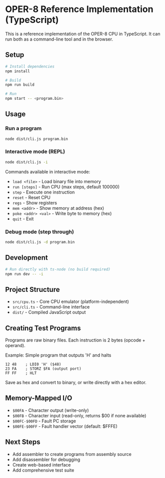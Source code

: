 # OPER-8 Reference Implementation (TypeScript)

This is a reference implementation of the OPER-8 CPU in TypeScript. It can run both as a command-line tool and in the browser.

## Setup

```bash
# Install dependencies
npm install

# Build
npm run build

# Run
npm start -- <program.bin>
```

## Usage

### Run a program

```bash
node dist/cli.js program.bin
```

### Interactive mode (REPL)

```bash
node dist/cli.js -i
```

Commands available in interactive mode:
- `load <file>` - Load binary file into memory
- `run [steps]` - Run CPU (max steps, default 100000)
- `step` - Execute one instruction
- `reset` - Reset CPU
- `regs` - Show registers
- `mem <addr>` - Show memory at address (hex)
- `poke <addr> <val>` - Write byte to memory (hex)
- `quit` - Exit

### Debug mode (step through)

```bash
node dist/cli.js -d program.bin
```

## Development

```bash
# Run directly with ts-node (no build required)
npm run dev -- -i
```

## Project Structure

- `src/cpu.ts` - Core CPU emulator (platform-independent)
- `src/cli.ts` - Command-line interface
- `dist/` - Compiled JavaScript output

## Creating Test Programs

Programs are raw binary files. Each instruction is 2 bytes (opcode + operand).

Example: Simple program that outputs 'H' and halts

```
12 48    ; LDI0 'H' ($48)
23 FA    ; STORZ $FA (output port)
FF FF    ; HLT
```

Save as hex and convert to binary, or write directly with a hex editor.

## Memory-Mapped I/O

- `$00FA` - Character output (write-only)
- `$00FB` - Character input (read-only, returns $00 if none available)
- `$00FC-$00FD` - Fault PC storage
- `$00FE-$00FF` - Fault handler vector (default: $FFFE)

## Next Steps

- Add assembler to create programs from assembly source
- Add disassembler for debugging
- Create web-based interface
- Add comprehensive test suite
